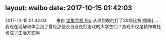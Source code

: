 layout: weibo
date: 2017-10-15 01:42:03
---
<meta name="referrer" content="no-referrer" />

2017-10-15 01:42:03  &nbsp;&nbsp;&nbsp;&nbsp;&nbsp;&nbsp; 来自 <a href="http://app.weibo.com/t/feed/Z4AgP" rel="nofollow">坚果手机 Pro</a>
从早到晚的打了30场比赛[傻眼]……我现在理解和体会到了曾经那些没日没夜打游戏的大学生们？游戏不仅是精神寄托也成了生活方式啊 ​​​
